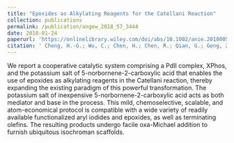 ```yaml
---
title: "Epoxides as Alkylating Reagents for the Catellani Reaction"
collection: publications
permalink: /publication/angew_2018_57_3444
date: 2018-01-24
paperurl: 'https://onlinelibrary.wiley.com/doi/abs/10.1002/anie.201800573'
citation: ' Cheng, H.-G.; Wu, C.; Chen, H.; Chen, R.; Qian, G.; Geng, Z.; Wei, Q.; Xia, Y.; Zhang, J.; Zhang, Y.; Zhou, Q., Epoxides as Alkylating Reagents for the Catellani Reaction. Angew. Chem. Int. Ed. 2018, 57, 3444'
---
```


We report a cooperative catalytic system comprising a PdII complex, XPhos, and the potassium salt of 5-norbornene-2-carboxylic acid that enables the use of epoxides as alkylating reagents in the Catellani reaction, thereby expanding the existing paradigm of this powerful transformation. The potassium salt of inexpensive 5-norbornene-2-carboxylic acid acts as both mediator and base in the process. This mild, chemoselective, scalable, and atom-economical protocol is compatible with a wide variety of readily available functionalized aryl iodides and epoxides, as well as terminating olefins. The resulting products undergo facile oxa-Michael addition to furnish ubiquitous isochroman scaffolds.

